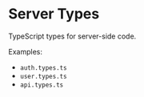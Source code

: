 # Server Types

TypeScript types for server-side code.

Examples:
- `auth.types.ts`
- `user.types.ts`
- `api.types.ts`